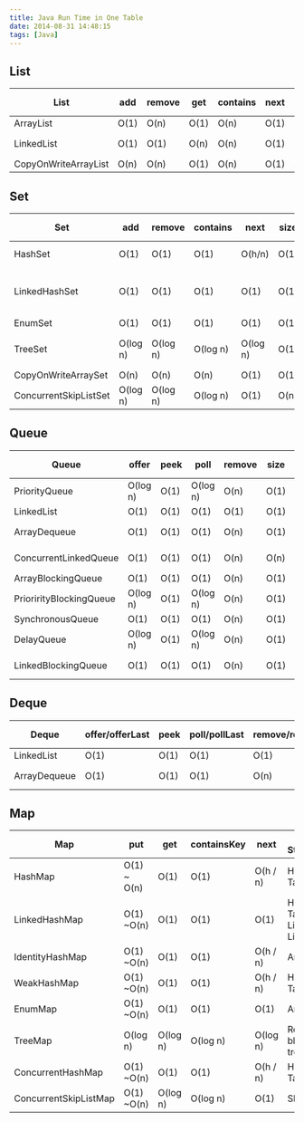 ```yaml
---
title: Java Run Time in One Table
date: 2014-08-31 14:48:15
tags: [Java]
---
```


## List

List                 | add  | remove | get  | contains | next | Data Structure
---------------------|------|--------|------|----------|------|---------------
ArrayList            | O(1) |  O(n)  | O(1) |   O(n)   | O(1) | Array
LinkedList           | O(1) |  O(1)  | O(n) |   O(n)   | O(1) | Linked List
CopyOnWriteArrayList | O(n) |  O(n)  | O(1) |   O(n)   | O(1) | Array

<!--truncate-->

## Set

Set                   |    add   |  remove  | contains |   next   | size | Data Structure
----------------------|----------|----------|----------|----------|------|-------------------------
HashSet               | O(1)     | O(1)     | O(1)     | O(h/n)   | O(1) | Hash Table
LinkedHashSet         | O(1)     | O(1)     | O(1)     | O(1)     | O(1) | Hash Table + Linked List
EnumSet               | O(1)     | O(1)     | O(1)     | O(1)     | O(1) | Bit Vector
TreeSet               | O(log n) | O(log n) | O(log n) | O(log n) | O(1) | Red-black tree
CopyOnWriteArraySet   | O(n)     | O(n)     | O(n)     | O(1)     | O(1) | Array
ConcurrentSkipListSet | O(log n) | O(log n) | O(log n) | O(1)     | O(n) | Skip List

## Queue

Queue                   |  offer   | peek |   poll   | remove | size | Data Structure
------------------------|----------|------|----------|--------|------|---------------
PriorityQueue           | O(log n) | O(1) | O(log n) |  O(n)  | O(1) | Priority Heap
LinkedList              | O(1)     | O(1) | O(1)     |  O(1)  | O(1) | Array
ArrayDequeue            | O(1)     | O(1) | O(1)     |  O(n)  | O(1) | Linked List
ConcurrentLinkedQueue   | O(1)     | O(1) | O(1)     |  O(n)  | O(n) | Linked List
ArrayBlockingQueue      | O(1)     | O(1) | O(1)     |  O(n)  | O(1) | Array
PriorirityBlockingQueue | O(log n) | O(1) | O(log n) |  O(n)  | O(1) | Priority Heap
SynchronousQueue        | O(1)     | O(1) | O(1)     |  O(n)  | O(1) | None!
DelayQueue              | O(log n) | O(1) | O(log n) |  O(n)  | O(1) | Priority Heap
LinkedBlockingQueue     | O(1)     | O(1) | O(1)     |  O(n)  | O(1) | Linked List

## Deque

Deque                   |  offer/offerLast   | peek |   poll/pollLast   | remove/removeLast | Size | Data Structure
------------------------|----------|------|----------|--------|------|---------------
LinkedList              | O(1)     | O(1) | O(1)     |  O(1)  | O(1) | Array
ArrayDequeue            | O(1)     | O(1) | O(1)     |  O(n)  | O(1) | Linked List

## Map

Map |put |   get    | containsKey |   next   | Data Structure
------------|----------|----------|-------------|----------|-------------------------
HashMap | O(1) ~ O(n)| O(1)     |   O(1)      | O(h / n) | Hash Table
LinkedHashMap | O(1) ~O(n) | O(1)     |   O(1)      | O(1)     | Hash Table + Linked List
IdentityHashMap | O(1) ~O(n) | O(1)     |   O(1)      | O(h / n) | Array
WeakHashMap | O(1) ~O(n) | O(1)     |   O(1)      | O(h / n) | Hash Table
EnumMap    | O(1) ~O(n)  | O(1)     |   O(1)      | O(1)     | Array
TreeMap    | O(log n)   | O(log n) |   O(log n)  | O(log n) | Red-black tree
ConcurrentHashMap| O(1) ~O(n)  | O(1)     |   O(1)      | O(h / n) | Hash Tables
ConcurrentSkipListMap | O(1) ~O(n) | O(log n) |   O(log n)  | O(1)     | Skip List

